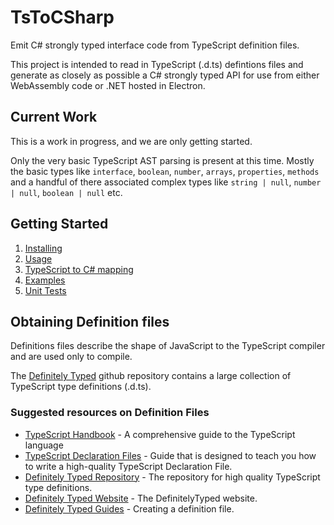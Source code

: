 # TsToCSharp

Emit C# strongly typed interface code from TypeScript definition files.

This project is intended to read in TypeScript (.d.ts) defintions files and generate as closely as possible a C# strongly typed API for use from either WebAssembly code or .NET hosted in Electron.

## Current Work

This is a work in progress, and we are only getting started.

Only the very basic TypeScript AST parsing is present at this time.  Mostly the basic types like `interface`, `boolean`, `number`, `arrays`, `properties`, `methods` and a handful of there associated complex types like `string | null`, `number | null`, `boolean | null` etc.


## Getting Started

1. [Installing](./docs/Installing.md)
2. [Usage](./docs/Usage.md)
3. [TypeScript to C# mapping](./docs/Mapping.md)
4. [Examples](./docs/Examples.md)
5. [Unit Tests](./docs/UnitTests.md)

## Obtaining Definition files

Definitions files describe the shape of JavaScript to the TypeScript compiler and are used only to compile.

The [Definitely Typed](https://github.com/DefinitelyTyped/DefinitelyTyped) github repository contains a large collection of TypeScript type definitions (.d.ts).

### Suggested resources on Definition Files

- [TypeScript Handbook](https://github.com/Microsoft/TypeScript-Handbook) - A comprehensive guide to the TypeScript language
- [TypeScript Declaration Files](https://www.typescriptlang.org/docs/handbook/declaration-files/introduction.html) - Guide that is designed to teach you how to write a high-quality TypeScript Declaration File.
- [Definitely Typed Repository](http://definitelytyped.org) - The repository for high quality TypeScript type definitions. 
- [Definitely Typed Website](http://definitelytyped.org) - The DefinitelyTyped website.
- [Definitely Typed Guides](http://definitelytyped.org/guides/creating.html) - Creating a definition file.







